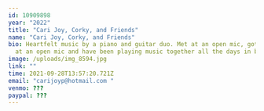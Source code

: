 ```yaml
---
id: 10909898
year: "2022"
title: "Cari Joy, Corky, and Friends"
name: "Cari Joy, Corky, and Friends"
bio: Heartfelt music by a piano and guitar duo. Met at an open mic, got engaged
  at an open mic and have been playing music together all the days in between.
image: /uploads/img_8594.jpg
link: ""
time: 2021-09-28T13:57:20.721Z
email: "carijoyp@hotmail.com "
venmo: ???
paypal: ???
---
```

